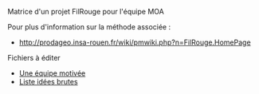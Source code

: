 Matrice d'un projet FilRouge pour l'équipe MOA

Pour plus d'information sur la méthode associée :
* http://prodageo.insa-rouen.fr/wiki/pmwiki.php?n=FilRouge.HomePage


Fichiers à éditer
 - [Une équipe motivée](1.INIT/102)
 - [Liste idées brutes](1.INIT/105.liste_idees_brutes.md)


